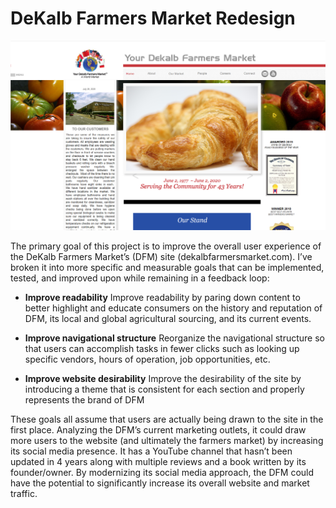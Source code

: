 # DeKalb Farmers Market Redesign

![Original Website](/images/dfm.png)


 The primary goal of this project is to improve the overall user experience of the DeKalb Farmers Market’s (DFM) site (dekalbfarmersmarket.com). I’ve broken it into more specific and measurable goals that can be implemented, tested, and improved upon while remaining in a feedback loop:
*	**Improve readability**
  Improve readability by paring down content to better highlight and educate consumers on the history and reputation of DFM, its local and global agricultural sourcing, and its current events. 

*	**Improve navigational structure** 
   Reorganize the navigational structure so that users can accomplish tasks in fewer clicks such as looking up specific vendors, hours of operation, job opportunities, etc. 

*	**Improve website desirability** 
  Improve the desirability of the site by introducing a theme that is consistent for each section and properly represents the brand of DFM 

These goals all assume that users are actually being drawn to the site in the first place. Analyzing the DFM’s current marketing outlets, it could draw more users to the website (and ultimately the farmers market) by increasing its social media presence. It has a YouTube channel that hasn’t been updated in 4 years along with multiple reviews and a book written by its founder/owner. By modernizing its social media approach, the DFM could have the potential to significantly increase its overall website and market traffic.
